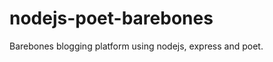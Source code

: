 nodejs-poet-barebones
=====================

Barebones blogging platform using nodejs, express and poet.

